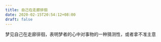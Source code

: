 ```yaml
---
title: 自己在走廊徘徊
date: 2020-02-15T20:54:12+08:00
draft: false
---
```


梦见自己在走廊徘徊，表明梦者的心中对事物的一种猜测性，或者拿不准主意